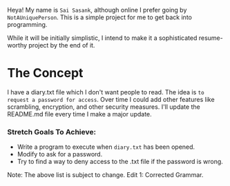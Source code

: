 Heya! My name is `Sai Sasank`, although online I prefer going by `NotAUniquePerson`. This is a simple project for me to get back into programming.

While it will be initially simplistic, I intend to make it a sophisticated resume-worthy project by the end of it.

# The Concept #

I have a diary.txt file which I don't want people to read. The idea is `to request a password for access`.
Over time I could add other features like scrambling, encryption, and other security measures. I'll update the README.md file every time I make a major update.

### Stretch Goals To Achieve: ###

- Write a program to execute when `diary.txt` has been opened.
- Modify to ask for a password.
- Try to find a way to deny access to the .txt file if the password is wrong.

Note: The above list is subject to change.
Edit 1: Corrected Grammar.
